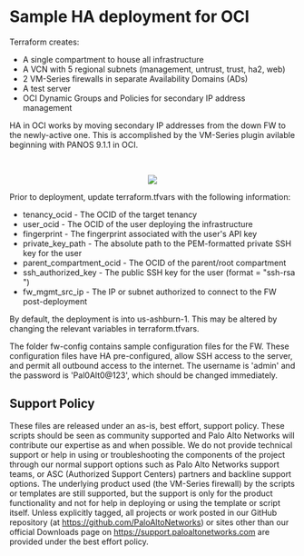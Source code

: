 # Sample HA deployment for OCI

Terraform creates:
- A single compartment to house all infrastructure
- A VCN with 5 regional subnets (management, untrust, trust, ha2, web)
- 2 VM-Series firewalls in separate Availability Domains (ADs)
- A test server
- OCI Dynamic Groups and Policies for secondary IP address management

HA in OCI works by moving secondary IP addresses from the down FW to the newly-active one. This is accomplished by the VM-Series plugin avilable beginning with PANOS 9.1.1 in OCI.

</br>
<p align="center">
<img src="https://raw.githubusercontent.com/wwce/terraform/master/oci/HA/OCI-HA.png">
</p> 

Prior to deployment, update terraform.tfvars with the following information:
- tenancy_ocid - The OCID of the target tenancy
- user_ocid - The OCID of the user deploying the infrastructure
- fingerprint - The fingerprint associated with the user's API key
- private_key_path - The absolute path to the PEM-formatted private SSH key for the user
- parent_compartment_ocid - The OCID of the parent/root compartment
- ssh_authorized_key - The public SSH key for the user (format = "ssh-rsa <key> <username>")
- fw_mgmt_src_ip - The IP or subnet authorized to connect to the FW post-deployment

By default, the deployment is into us-ashburn-1. This may be altered by changing the relevant variables in terraform.tfvars.

The folder fw-config contains sample configuration files for the FW. These configuration files have HA pre-configured, allow SSH access to the server, and permit all outbound access to the internet. The username is 'admin' and the password is 'Pal0Alt0@123', which should be changed immediately.

## Support Policy
These files are released under an as-is, best effort, support policy. These scripts should be seen as community supported and Palo Alto Networks will contribute our expertise as and when possible. We do not provide technical support or help in using or troubleshooting the components of the project through our normal support options such as Palo Alto Networks support teams, or ASC (Authorized Support Centers) partners and backline support options. The underlying product used (the VM-Series firewall) by the scripts or templates are still supported, but the support is only for the product functionality and not for help in deploying or using the template or script itself.
Unless explicitly tagged, all projects or work posted in our GitHub repository (at https://github.com/PaloAltoNetworks) or sites other than our official Downloads page on https://support.paloaltonetworks.com are provided under the best effort policy.

